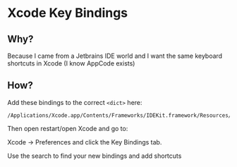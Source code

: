 # Xcode Key Bindings

## Why?

Because I came from a Jetbrains IDE world and I want the same keyboard shortcuts in Xcode (I know AppCode exists)

## How?

Add these bindings to the correct ```<dict>``` here:

    /Applications/Xcode.app/Contents/Frameworks/IDEKit.framework/Resources/IDETextKeyBindingSet.plist

Then open restart/open Xcode and go to:

Xcode -> Preferences and click the Key Bindings tab.

Use the search to find your new bindings and add shortcuts
